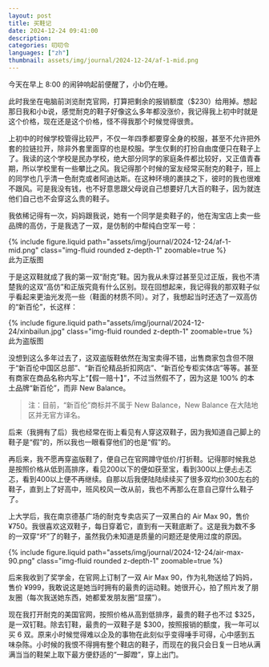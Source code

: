 ```yaml
---
layout: post
title: 买鞋记
date: 2024-12-24 09:41:00
description: 
categories: 叨叨令
languages: ["zh"]
thumbnail: assets/img/journal/2024-12-24/af-1-mid.png
---
```


今天在早上 8:00 的闹钟响起前便醒了，小b仍在睡。

此时我坐在电脑前浏览耐克官网，打算把剩余的报销额度（$230）给用掉。想起那日我和小b说，感觉耐克的鞋子好像这么多年都没涨价，我记得我上初中时就是这个价格，现在还是这个价格，怪不得我那个时候觉得很贵。

上初中的时候学校管得比较严，不仅一年四季都要穿全身的校服，甚至不允许把外套的拉链拉开，除非外套里面穿的也是校服。学生仅剩的打扮自由度便只在鞋子上了。我读的这个学校是民办学校，绝大部分同学的家庭条件都比较好，又正值青春期，所以学校里有一些攀比之风。我记得那个时候的室友经常买耐克的鞋子，班上的同学也几乎清一色耐克或者阿迪达斯。在这种环境的裹挟之下，彼时的我也很难不跟风。可是我没有钱，也不好意思跟父母说自己想要好几大百的鞋子，因为就连他们自己也不会穿这么贵的鞋子。

我依稀记得有一次，妈妈跟我说，她有一个同学是卖鞋子的，他在淘宝店上卖一些品牌的高仿，于是我选了一双，是仿制的中帮纯白空军一号：

<div class="row justify-content-sm-center">
    <div class="col-sm-4 mt-3 mt-md-0">
        {% include figure.liquid path="assets/img/journal/2024-12-24/af-1-mid.png" class="img-fluid rounded z-depth-1" zoomable=true %}
    </div>
</div>
<div class="caption">
此为正版图
</div>

于是这双鞋就成了我的第一双“耐克”鞋。因为我从未穿过甚至见过正版，我也不清楚我的这双“高仿”和正版究竟有什么区别。现在回想起来，我记得我的那双鞋子似乎看起来更油光发亮一些（鞋面的材质不同）。对了，我想起当时还选了一双高仿的“新百伦”，长这样：

<div class="row justify-content-sm-center">
    <div class="col-sm-4 mt-3 mt-md-0">
        {% include figure.liquid path="assets/img/journal/2024-12-24/xinbailun.jpg" class="img-fluid rounded z-depth-1" zoomable=true %}
    </div>
</div>
<div class="caption">
此为盗版图
</div>

没想到这么多年过去了，这双盗版鞋依然在淘宝卖得不错，出售商家包含但不限于“新百伦中国区总部”、“新百伦精品折扣网店”、“新百伦专柜实体店”等等。甚至有商家在商品名称内写上“【假一赔十】”，不过当然假不了，因为这是 100% 的本土品牌“新百伦”，而非 New Balance。

> 注：目前，“新百伦”商标并不属于 New Balance，New Balance 在大陆地区并无官方译名。

后来（我拥有了后）我也经常在街上看见有人穿这双鞋子，因为我知道自己脚上的鞋子是“假”的，所以我也一眼看穿他们的也是“假”的。

再后来，我不愿再穿盗版鞋了，便自己在官网蹲守低价/打折鞋。记得那时候我总是按照价格从低到高排序，看见200以下的便如获至宝，看到300以上便忐忐忑忑，看到400以上便不再继续。自那以后我便陆陆续续买了很多双均价300左右的鞋子，直到上了好高中，班风校风一改从前，我也不再那么在意自己穿什么鞋子了。

上大学后，我在南京德基广场的耐克专卖店买了一双黑白的 Air Max 90，售价 ¥750。我很喜欢这双鞋子，每日穿着它，直到有一天鞋底断了。这是我为数不多的一双穿“坏”了的鞋子，虽然我仍未知道是质量的问题还是使用过度的原因。

<div class="row justify-content-sm-center">
    <div class="col-sm-4 mt-3 mt-md-0">
        {% include figure.liquid path="assets/img/journal/2024-12-24/air-max-90.png" class="img-fluid rounded z-depth-1" zoomable=true %}
    </div>
</div>

后来我收到了奖学金，在官网上订制了一双 Air Max 90，作为礼物送给了妈妈，售价 ¥999，我敢说这是她当时拥有的最贵的运动鞋。她很开心，拍了照片发了朋友圈（每次我送她东西，她都爱发朋友圈“显摆”）。

现在我打开耐克的美国官网，按照价格从高到低排序，最贵的鞋子也不过 $325，是一双钉鞋。除去钉鞋，最贵的一双鞋子是 $300，按照报销的额度，我一年可以买 6 双。原来小时候觉得难以企及的事物在此刻似乎变得唾手可得，心中感到五味杂陈。小时候的我恨不得拥有整个鞋店的鞋子，而现在的我只会日复一日地从满满当当的鞋架上取下最方便舒适的“一脚蹬”，穿上出门。
